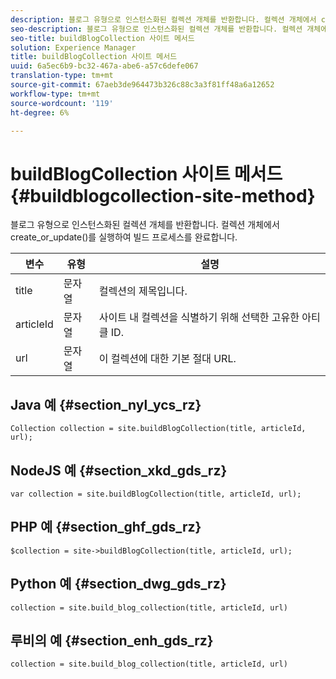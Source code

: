 ```yaml
---
description: 블로그 유형으로 인스턴스화된 컬렉션 개체를 반환합니다. 컬렉션 개체에서 create_or_update()를 실행하여 빌드 프로세스를 완료합니다.
seo-description: 블로그 유형으로 인스턴스화된 컬렉션 개체를 반환합니다. 컬렉션 개체에서 create_or_update()를 실행하여 빌드 프로세스를 완료합니다.
seo-title: buildBlogCollection 사이트 메서드
solution: Experience Manager
title: buildBlogCollection 사이트 메서드
uuid: 6a5ec6b9-bc32-467a-abe6-a57c6defe067
translation-type: tm+mt
source-git-commit: 67aeb3de964473b326c88c3a3f81ff48a6a12652
workflow-type: tm+mt
source-wordcount: '119'
ht-degree: 6%

---
```



# buildBlogCollection 사이트 메서드{#buildblogcollection-site-method}

블로그 유형으로 인스턴스화된 컬렉션 개체를 반환합니다. 컬렉션 개체에서 create_or_update()를 실행하여 빌드 프로세스를 완료합니다.

| 변수 | 유형 | 설명 |
|--- |--- |--- |
| title | 문자열 | 컬렉션의 제목입니다. |
| articleId | 문자열 | 사이트 내 컬렉션을 식별하기 위해 선택한 고유한 아티클 ID. |
| url | 문자열 | 이 컬렉션에 대한 기본 절대 URL. |

## Java 예 {#section_nyl_ycs_rz}

```
Collection collection = site.buildBlogCollection(title, articleId, url); 
```

## NodeJS 예 {#section_xkd_gds_rz}

```
var collection = site.buildBlogCollection(title, articleId, url); 
```

## PHP 예 {#section_ghf_gds_rz}

```
$collection = site->buildBlogCollection(title, articleId, url); 
```

## Python 예 {#section_dwg_gds_rz}

```
collection = site.build_blog_collection(title, articleId, url) 
```

## 루비의 예 {#section_enh_gds_rz}

```
collection = site.build_blog_collection(title, articleId, url) 
```

